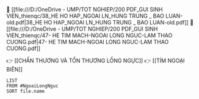 📄 [[file:///D:/OneDrive - UMP/TOT NGHIEP/200 PDF_GUI SINH VIEN_thienqc/38_HE HO HAP_NGOAI LN_HUNG TRUNG _ BAO LUAN-old.pdf|38_HE HO HAP_NGOAI LN_HUNG TRUNG _ BAO LUAN-old.pdf]]
📄 [[file:///D:/OneDrive - UMP/TOT NGHIEP/200 PDF_GUI SINH VIEN_thienqc/47- HE TIM MACH-NGOAI LONG NGUC-LAM THAO CUONG.pdf|47- HE TIM MACH-NGOAI LONG NGUC-LAM THAO CUONG.pdf]]

👉 [[CHẤN THƯƠNG VÀ TỔN THƯƠNG LỒNG NGỰC]]
👉 [[TÍM NGOẠI BIÊN]]


```dataview
LIST
FROM #NgoaiLongNguc 
SORT file.name
```
